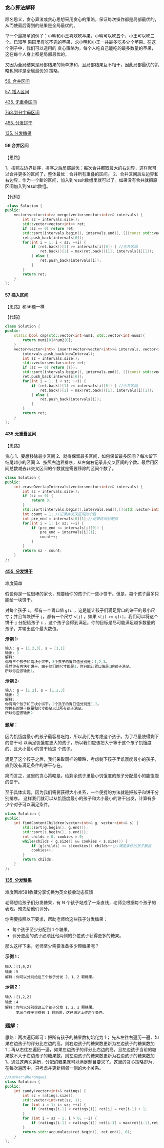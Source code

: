 ### 贪心算法解释 

顾名思义，贪心算法或贪心思想采用贪心的策略，保证每次操作都是局部最优的，从而使最后得到的结果是全局最优的。 

举一个最简单的例子：小明和小王喜欢吃苹果，小明可以吃五个，小王可以吃三个。已知苹 果园里有吃不完的苹果，求小明和小王一共最多吃多少个苹果。在这个例子中，我们可以选用的 贪心策略为，每个人吃自己能吃的最多数量的苹果，这在每个人身上都是局部最优的。

又因为全局结果是局部结果的简单求和，且局部结果互不相干，因此局部最优的策略也同样是全局最优的 策略。


[56. 合并区间](https://leetcode-cn.com/problems/merge-intervals/)

[57. 插入区间](https://leetcode-cn.com/problems/insert-interval/)

[435. 无重叠区间](https://leetcode-cn.com/problems/non-overlapping-intervals/)

[763.划分字母区间](https://leetcode-cn.com/problems/partition-labels/)

[455. 分发饼干](https://leetcode-cn.com/problems/assign-cookies/)

[135. 分发糖果](https://leetcode-cn.com/problems/candy/)

#### 56 合并区间

【思路】

1、按照左边界排序，排序之后局部最优：每次合并都取最大的右边界，这样就可以合并更多的区间了，整体最优：合并所有重叠的区间。
2、合并区间后左边界和右边界，作为一个新的区间，加入到result数组里就可以了。如果没有合并就把原区间加入到result数组。

【代码】

```c++
 class Solution {
public:
    vector<vector<int>> merge(vector<vector<int>>& intervals) {
        int sz = intervals.size();
        std::vector<vector<int>> ret;
        if (sz == 0) return ret;
        std::sort(intervals.begin(), intervals.end(), [](const std::vector<int>&a, const std::vector<int>&b){return a[0] < b[0];});
        ret.push_back(intervals[0]);
        for(int i = 1; i < sz; ++i) {
            if (ret.back()[1] >= intervals[i][0]) { //合并区间
                ret.back()[1] = max(ret.back()[1], intervals[i][1]);
            } else {
                ret.push_back(intervals[i]);
            }
        }
        return ret;
    }
};
```

#### 57 插入区间

【思路】和56题一样

【代码】
```c++
class Solution {
public:
    static bool cmp(std::vector<int>num1, std::vector<int>num2){
        return num1[0]<num2[0];
    }
    vector<vector<int>> insert(vector<vector<int>>& intervals, vector<int>& newInterval) {
        intervals.push_back(newInterval);
        int sz = intervals.size();
        std::vector<vector<int>> ret;
        if (sz == 0) return {{}};
        std::sort(intervals.begin(), intervals.end(), [](const std::vector<int>&a, const std::vector<int>&b){return a[0] < b[0];});
        ret.push_back(intervals[0]);
        for(int i = 1; i < sz; ++i) {
            if (ret.back()[1] >= intervals[i][0]) { //合并区间
                ret.back()[1] = max(ret.back()[1], intervals[i][1]);
            } else {
                ret.push_back(intervals[i]);
            }
        }
        return ret;
    }
};
```


#### 435.无重叠区间

【思路】

贪心
1、要想移除最少区间
2、就得保留最多区间，如何保留最多区间？每次留下结尾越小的区间
3、按照右边界排序，从左向右记录非交叉区间的个数。最后用区间总数减去非交叉区间的个数就是需要移除的区间个数了。

```c++
class Solution {
public:
    int eraseOverlapIntervals(vector<vector<int>>& intervals) {
        int sz = intervals.size();
        if (sz == 0) {
            return 0;
        }
        std::sort(intervals.begin(),intervals.end(),[](std::vector<int>&a, std::vector<int>&b){return a[1]<b[1];});
        int count = 1; //记录非交叉区间的个数
        int pre_end = intervals[0][1];//记录区间分割点
        for(int i = 1; i< sz; ++i) {
            if (pre_end <= intervals[i][0]) {
                pre_end = intervals[i][1];
                count++;
            }
        }
        return sz - count;
    }
};
```


#### [455. 分发饼干](https://leetcode-cn.com/problems/assign-cookies/)

难度简单

假设你是一位很棒的家长，想要给你的孩子们一些小饼干。但是，每个孩子最多只能给一块饼干。

对每个孩子 `i`，都有一个胃口值 `g[i]`，这是能让孩子们满足胃口的饼干的最小尺寸；并且每块饼干 `j`，都有一个尺寸 `s[j]` 。如果 `s[j] >= g[i]`，我们可以将这个饼干 `j` 分配给孩子 `i` ，这个孩子会得到满足。你的目标是尽可能满足越多数量的孩子，并输出这个最大数值。

**示例 1:**

```c
输入: g = [1,2,3], s = [1,1]
输出: 1
解释: 
你有三个孩子和两块小饼干，3个孩子的胃口值分别是：1,2,3。
虽然你有两块小饼干，由于他们的尺寸都是1，你只能让胃口值是1的孩子满足。
所以你应该输出1。
```

**示例 2:**

```c
输入: g = [1,2], s = [1,2,3]
输出: 2
解释: 
你有两个孩子和三块小饼干，2个孩子的胃口值分别是1,2。
你拥有的饼干数量和尺寸都足以让所有孩子满足。
所以你应该输出2.
```

#### 题解：

因为饥饿度最小的孩子最容易吃饱，所以我们先考虑这个孩子。为了尽量使得剩下的饼干可 以满足饥饿度更大的孩子，所以我们应该把大于等于这个孩子饥饿度的、且大小最小的饼干给这 个孩子。

满足了这个孩子之后，我们采取同样的策略，考虑剩下孩子里饥饿度最小的孩子，直到没有满足条件的饼干存在。 

简而言之，这里的贪心策略是，给剩余孩子里最小饥饿度的孩子分配最小的能饱腹的饼干。

至于具体实现，因为我们需要获得大小关系，一个便捷的方法就是把孩子和饼干分别排序。 这样我们就可以从饥饿度最小的孩子和大小最小的饼干出发，计算有多少个对子可以满足条件。

```c++
class Solution {
public:
    int findContentChildren(vector<int>& g, vector<int>& s) {
        std::sort(g.begin(), g.end());
        std::sort(s.begin(), s.end());
        int childs = 0, cookies = 0;
        while(childs < g.size() && cookies < s.size()) {
            if (g[childs] <= s[cookies]) childs++;//满足条件的孩子数目
            cookies++;
        }
        return childs;
    }
};
```

#### [135. 分发糖果](https://leetcode-cn.com/problems/candy/)

难度困难581收藏分享切换为英文接收动态反馈

老师想给孩子们分发糖果，有 *N* 个孩子站成了一条直线，老师会根据每个孩子的表现，预先给他们评分。

你需要按照以下要求，帮助老师给这些孩子分发糖果：

- 每个孩子至少分配到 1 个糖果。
- 评分更高的孩子必须比他两侧的邻位孩子获得更多的糖果。

那么这样下来，老师至少需要准备多少颗糖果呢？

 

**示例 1：**

```
输入：[1,0,2]
输出：5
解释：你可以分别给这三个孩子分发 2、1、2 颗糖果。
```

**示例 2：**

```
输入：[1,2,2]
输出：4
解释：你可以分别给这三个孩子分发 1、2、1 颗糖果。
     第三个孩子只得到 1 颗糖果，这已满足上述两个条件。
```

### 题解：

思路：两次遍历即可：把所有孩子的糖果数初始化为 1；
先从左往右遍历一遍，如果右边孩子的评分比左边的高，则右边孩子的糖果数更新为左边孩子的糖果数加 1；再从右往左遍历一遍，如果左边孩子的评分比右边的高，且左边孩子当前的糖果数不大于右边孩子的糖果数，则左边孩子的糖果数更新为右边孩子的糖果数加 1。通过这两次遍历，分配的糖果就可以满足题目要求了。这里的贪心策略即为，在每次遍历中，只考虑并更新相邻一侧的大小关系。

```c++
//Author:@herongwei
class Solution {
public:
    int candy(vector<int>& ratings) {
        int sz = ratings.size();
        std::vector<int>ret(sz, 1);
        for (int i = 1; i< sz; ++i) {
            if (ratings[i-1] < ratings[i]) ret[i] = ret[i-1] + 1;
        }
        for (int i = sz - 1; i > 0; --i) {
            if (ratings[i-1] > ratings[i]) ret[i-1] = max(ret[i-1],ret[i] + 1);
        }
        return std::accumulate(ret.begin(), ret.end(), 0);
    }
};
```

